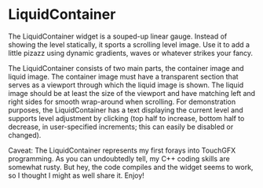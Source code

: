 # LiquidContainer

The LiquidContainer widget is a souped-up linear gauge. Instead of showing the level statically, it sports a scrolling level image. Use it to add a little pizazz using dynamic gradients, waves or whatever strikes your fancy.

The LiquidContainer consists of two main parts, the container image and liquid image. The container image must have a transparent section that serves as a viewport through which the liquid image is shown. The liquid image should be at least the size of the viewport and have matching left and right sides for smooth wrap-around when scrolling. For demonstration purposes, the LiquidContainer has a text displaying the current level and supports level adjustment by clicking (top half to increase, bottom half to decrease, in user-specified increments; this can easily be disabled or changed).

Caveat: The LiquidContainer represents my first forays into TouchGFX programming. As you can undoubtedly tell, my C++ coding skills are somewhat rusty. But hey, the code compiles and the widget seems to work, so I thought I might as well share it. Enjoy!
